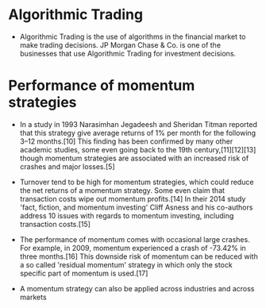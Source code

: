 # Algorithmic Trading

- Algorithmic Trading is the use of algorithms in the financial market to make trading decisions. JP Morgan Chase & Co. is one of the businesses that use Algorithmic Trading for investment decisions.

# Performance of momentum strategies

- In a study in 1993 Narasimhan Jegadeesh and Sheridan Titman reported that this strategy give average returns of 1% per month for the following 3–12 months.[10] This finding has been confirmed by many other academic studies, some even going back to the 19th century,[11][12][13] though momentum strategies are associated with an increased risk of crashes and major losses.[5]

- Turnover tend to be high for momentum strategies, which could reduce the net returns of a momentum strategy. Some even claim that transaction costs wipe out momentum profits.[14] In their 2014 study 'fact, fiction, and momentum investing' Cliff Asness and his co-authors address 10 issues with regards to momentum investing, including transaction costs.[15]

- The performance of momentum comes with occasional large crashes. For example, in 2009, momentum experienced a crash of -73.42% in three months.[16] This downside risk of momentum can be reduced with a so called 'residual momentum' strategy in which only the stock specific part of momentum is used.[17]

- A momentum strategy can also be applied across industries and across markets
